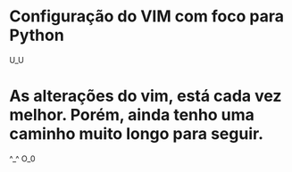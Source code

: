 
Configuração do VIM com foco para Python
=====

U_U

As alterações do vim, está cada vez melhor. Porém, ainda tenho uma caminho
muito longo para seguir.
====

^_^ O_0
